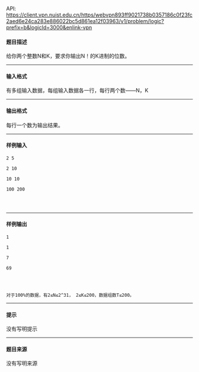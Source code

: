 API: https://client.vpn.nuist.edu.cn/https/webvpn893ff9021738b0357186c0f23fc2aed6e24ca283e886022bc5d861ea12f03963/v1/problem/logic?prefix=b&logicId=3000&enlink-vpn

#### 题目描述

给你两个整数N和K，要求你输出N！的K进制的位数。

---

#### 输入格式

有多组输入数据，每组输入数据各一行，每行两个数——N，K

---

#### 输出格式

 每行一个数为输出结果。

---

#### 样例输入
```
2 5

2 10

10 10

100 200

 


```

---

#### 样例输出
```
1

1

7

69

 


对于100%的数据，有2≤N≤2^31， 2≤K≤200，数据组数T≤200。

```

---

#### 提示

没有写明提示

---

#### 题目来源

没有写明来源